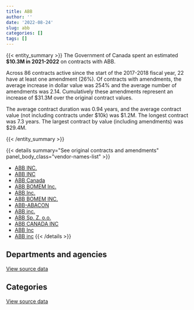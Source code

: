 ```yaml
---
title: ABB
author: ''
date: '2022-08-24'
slug: abb
categories: []
tags: []
---
```


<script src="/rmarkdown-libs/htmlwidgets/htmlwidgets.js"></script>
<link href="/rmarkdown-libs/datatables-css/datatables-crosstalk.css" rel="stylesheet" />
<script src="/rmarkdown-libs/datatables-binding/datatables.js"></script>
<script src="/rmarkdown-libs/jquery/jquery-3.6.0.min.js"></script>
<link href="/rmarkdown-libs/dt-core-bootstrap/css/dataTables.bootstrap.min.css" rel="stylesheet" />
<link href="/rmarkdown-libs/dt-core-bootstrap/css/dataTables.bootstrap.extra.css" rel="stylesheet" />
<script src="/rmarkdown-libs/dt-core-bootstrap/js/jquery.dataTables.min.js"></script>
<script src="/rmarkdown-libs/dt-core-bootstrap/js/dataTables.bootstrap.min.js"></script>
<link href="/rmarkdown-libs/crosstalk/css/crosstalk.min.css" rel="stylesheet" />
<script src="/rmarkdown-libs/crosstalk/js/crosstalk.min.js"></script>
<script src="/rmarkdown-libs/htmlwidgets/htmlwidgets.js"></script>
<link href="/rmarkdown-libs/datatables-css/datatables-crosstalk.css" rel="stylesheet" />
<script src="/rmarkdown-libs/datatables-binding/datatables.js"></script>
<script src="/rmarkdown-libs/jquery/jquery-3.6.0.min.js"></script>
<link href="/rmarkdown-libs/dt-core-bootstrap/css/dataTables.bootstrap.min.css" rel="stylesheet" />
<link href="/rmarkdown-libs/dt-core-bootstrap/css/dataTables.bootstrap.extra.css" rel="stylesheet" />
<script src="/rmarkdown-libs/dt-core-bootstrap/js/jquery.dataTables.min.js"></script>
<script src="/rmarkdown-libs/dt-core-bootstrap/js/dataTables.bootstrap.min.js"></script>
<link href="/rmarkdown-libs/crosstalk/css/crosstalk.min.css" rel="stylesheet" />
<script src="/rmarkdown-libs/crosstalk/js/crosstalk.min.js"></script>

{{< entity_summary >}}
The Government of Canada spent an estimated **\$10.3M in 2021-2022** on contracts with ABB.

Across 86 contracts active since the start of the 2017-2018 fiscal year, 22 have at least one amendment (26%). Of contracts with amendments, the average increase in dollar value was 254% and the average number of amendments was 2.14. Cumulatively these amendments represent an increase of \$31.3M over the original contract values.

The average contract duration was 0.94 years, and the average contract value (not including contracts under \$10k) was \$1.2M. The longest contract was 7.3 years. The largest contract by value (including amendments) was \$29.4M.

{{< /entity_summary >}}

{{< details summary="See original contracts and amendments" panel_body_class="vendor-names-list" >}}
- [ABB INC.](https://search.open.canada.ca/en/ct/?sort=contract_value_f%20desc&page=1&search_text=%22ABB%20INC.%22)
- [ABB INC](https://search.open.canada.ca/en/ct/?sort=contract_value_f%20desc&page=1&search_text=%22ABB%20INC%22)
- [ABB Canada](https://search.open.canada.ca/en/ct/?sort=contract_value_f%20desc&page=1&search_text=%22ABB%20Canada%22)
- [ABB BOMEM Inc.](https://search.open.canada.ca/en/ct/?sort=contract_value_f%20desc&page=1&search_text=%22ABB%20BOMEM%20Inc.%22)
- [ABB Inc.](https://search.open.canada.ca/en/ct/?sort=contract_value_f%20desc&page=1&search_text=%22ABB%20Inc.%22)
- [ABB BOMEM INC.](https://search.open.canada.ca/en/ct/?sort=contract_value_f%20desc&page=1&search_text=%22ABB%20BOMEM%20INC.%22)
- [ABB-ABACON](https://search.open.canada.ca/en/ct/?sort=contract_value_f%20desc&page=1&search_text=%22ABB-ABACON%22)
- [ABB inc.](https://search.open.canada.ca/en/ct/?sort=contract_value_f%20desc&page=1&search_text=%22ABB%20inc.%22)
- [ABB Sp. Z. o.o.](https://search.open.canada.ca/en/ct/?sort=contract_value_f%20desc&page=1&search_text=%22ABB%20Sp.%20Z.%20o.o.%22)
- [ABB CANADA INC](https://search.open.canada.ca/en/ct/?sort=contract_value_f%20desc&page=1&search_text=%22ABB%20CANADA%20INC%22)
- [ABB Inc](https://search.open.canada.ca/en/ct/?sort=contract_value_f%20desc&page=1&search_text=%22ABB%20Inc%22)
- [ABB inc](https://search.open.canada.ca/en/ct/?sort=contract_value_f%20desc&page=1&search_text=%22ABB%20inc%22)
{{< /details >}}

## Departments and agencies

<div id="htmlwidget-1" style="width:100%;height:auto;" class="datatables html-widget"></div>
<script type="application/json" data-for="htmlwidget-1">{"x":{"style":"bootstrap","filter":"none","vertical":false,"data":[["<a href=\"/departments/csa-asc/\">Canadian Space Agency<\/a>","<a href=\"/departments/dfo-mpo/\">Fisheries and Oceans Canada<\/a>","<a href=\"/departments/dnd-mdn/\">National Defence<\/a>","<a href=\"/departments/nrc-cnrc/\">National Research Council Canada<\/a>","<a href=\"/departments/pc/\">Parks Canada<\/a>","<a href=\"/departments/phac-aspc/\">Public Health Agency of Canada<\/a>","<a href=\"/departments/pwgsc-tpsgc/\">Public Services and Procurement Canada<\/a>","<a href=\"/departments/tc/\">Transport Canada<\/a>"],[1750613.74,5702823.65,442928.26,null,15210.02,null,null,null],[2178885.93,5780609.33,435282.05,275716.45,null,null,160306.19,null],[4371835.93,6625803.26,183476.37,24988.95,null,null,25869.38,674771.7],[2632334.31,6556173.53,1059182.91,null,9815.97,12016.5,null,null]],"container":"<table class=\"table table-striped table-hover row-border order-column display\">\n  <thead>\n    <tr>\n      <th>Department<\/th>\n      <th>2018-2019<\/th>\n      <th>2019-2020<\/th>\n      <th>2020-2021<\/th>\n      <th>2021-2022<\/th>\n    <\/tr>\n  <\/thead>\n<\/table>","options":{"order":[[4,"desc"]],"pageLength":10,"autoWidth":true,"columnDefs":[{"targets":1,"render":"function(data, type, row, meta) {\n    return type !== 'display' ? data : DTWidget.formatCurrency(data, \"$\", 2, 3, \",\", \".\", true, null);\n  }"},{"targets":2,"render":"function(data, type, row, meta) {\n    return type !== 'display' ? data : DTWidget.formatCurrency(data, \"$\", 2, 3, \",\", \".\", true, null);\n  }"},{"targets":3,"render":"function(data, type, row, meta) {\n    return type !== 'display' ? data : DTWidget.formatCurrency(data, \"$\", 2, 3, \",\", \".\", true, null);\n  }"},{"targets":4,"render":"function(data, type, row, meta) {\n    return type !== 'display' ? data : DTWidget.formatCurrency(data, \"$\", 2, 3, \",\", \".\", true, null);\n  }"},{"width":"16%","targets":[1,2,3,4]},{"className":"dt-right","targets":[1,2,3,4]}],"orderClasses":false}},"evals":["options.columnDefs.0.render","options.columnDefs.1.render","options.columnDefs.2.render","options.columnDefs.3.render"],"jsHooks":[]}</script>
<p class="text-right">
<a href="https://github.com/GoC-Spending/contracts-data/tree/main/data/out/vendors/abb/summary_by_fiscal_year_by_department.csv" class="source-data-link btn btn-link">View source data</a>
</p>

## Categories

<div id="htmlwidget-2" style="width:100%;height:auto;" class="datatables html-widget"></div>
<script type="application/json" data-for="htmlwidget-2">{"x":{"style":"bootstrap","filter":"none","vertical":false,"data":[["<a href=\"/categories/1_facilities_and_construction/\">Facilities and construction<\/a>","<a href=\"/categories/2_professional_services/\">Professional services<\/a>","<a href=\"/categories/5_transportation_and_logistics/\">Transportation and logistics<\/a>","<a href=\"/categories/6_industrial_products_and_services/\">Industrial products and services<\/a>","<a href=\"/categories/9_human_capital/\">Human capital<\/a>"],[488912.8,1750613.74,5672049.14,null,null],[360723.16,2407887.04,5780609.33,281580.42,null],[278776.91,4297294.74,7300574.96,30098.98,null],[1429754.52,2283595.18,6543280.23,null,12893.3]],"container":"<table class=\"table table-striped table-hover row-border order-column display\">\n  <thead>\n    <tr>\n      <th>Category<\/th>\n      <th>2018-2019<\/th>\n      <th>2019-2020<\/th>\n      <th>2020-2021<\/th>\n      <th>2021-2022<\/th>\n    <\/tr>\n  <\/thead>\n<\/table>","options":{"order":[[4,"desc"]],"dom":"t","pageLength":30,"autoWidth":true,"columnDefs":[{"targets":1,"render":"function(data, type, row, meta) {\n    return type !== 'display' ? data : DTWidget.formatCurrency(data, \"$\", 2, 3, \",\", \".\", true, null);\n  }"},{"targets":2,"render":"function(data, type, row, meta) {\n    return type !== 'display' ? data : DTWidget.formatCurrency(data, \"$\", 2, 3, \",\", \".\", true, null);\n  }"},{"targets":3,"render":"function(data, type, row, meta) {\n    return type !== 'display' ? data : DTWidget.formatCurrency(data, \"$\", 2, 3, \",\", \".\", true, null);\n  }"},{"targets":4,"render":"function(data, type, row, meta) {\n    return type !== 'display' ? data : DTWidget.formatCurrency(data, \"$\", 2, 3, \",\", \".\", true, null);\n  }"},{"width":"16%","targets":[1,2,3,4]},{"className":"dt-right","targets":[1,2,3,4]}],"orderClasses":false,"lengthMenu":[10,25,30,50,100]}},"evals":["options.columnDefs.0.render","options.columnDefs.1.render","options.columnDefs.2.render","options.columnDefs.3.render"],"jsHooks":[]}</script>
<p class="text-right">
<a href="https://github.com/GoC-Spending/contracts-data/tree/main/data/out/vendors/abb/summary_by_fiscal_year_by_category.csv" class="source-data-link btn btn-link">View source data</a>
</p>
